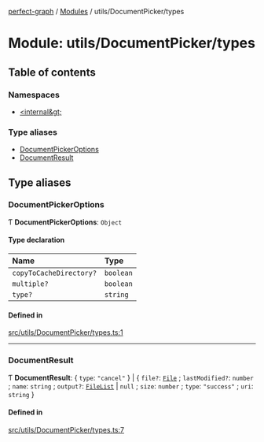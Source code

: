 [perfect-graph](../README.md) / [Modules](../modules.md) / utils/DocumentPicker/types

# Module: utils/DocumentPicker/types

## Table of contents

### Namespaces

- [&lt;internal\&gt;](utils_DocumentPicker_types._internal_.md)

### Type aliases

- [DocumentPickerOptions](utils_DocumentPicker_types.md#documentpickeroptions)
- [DocumentResult](utils_DocumentPicker_types.md#documentresult)

## Type aliases

### DocumentPickerOptions

Ƭ **DocumentPickerOptions**: `Object`

#### Type declaration

| Name | Type |
| :------ | :------ |
| `copyToCacheDirectory?` | `boolean` |
| `multiple?` | `boolean` |
| `type?` | `string` |

#### Defined in

[src/utils/DocumentPicker/types.ts:1](https://github.com/MaastrichtU-IDS/perfect-graph/blob/27ebaf3/src/utils/DocumentPicker/types.ts#L1)

___

### DocumentResult

Ƭ **DocumentResult**: { `type`: ``"cancel"``  } \| { `file?`: [`File`](components_ClusterNodeContainer._internal_.md#file) ; `lastModified?`: `number` ; `name`: `string` ; `output?`: [`FileList`](utils_DocumentPicker_types._internal_.md#filelist) \| ``null`` ; `size`: `number` ; `type`: ``"success"`` ; `uri`: `string`  }

#### Defined in

[src/utils/DocumentPicker/types.ts:7](https://github.com/MaastrichtU-IDS/perfect-graph/blob/27ebaf3/src/utils/DocumentPicker/types.ts#L7)
